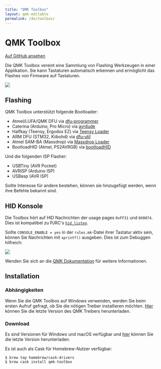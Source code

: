 ```yaml
---
title: "QMK Toolbox"
layout: qmk-editable
permalink: /de/toolbox/
---
```

# QMK Toolbox

[Auf GitHub ansehen](https://github.com/qmk/qmk_toolbox)

Die QMK Toolbox vereint eine Sammlung von Flashing Werkzeugen in einer Applikation. Sie kann Tastaturen automatisch erkennen und ermöglicht das Flashes von Firmware auf Tastaturen.

![](https://i.imgur.com/7bFh7vJ.png)

## Flashing

QMK Toolbox unterstützt folgende Bootloader:

 - Atmel/LUFA/QMK DFU via [dfu-programmer](http://dfu-programmer.github.io/)
 - Caterina (Arduino, Pro Micro) via [avrdude](http://nongnu.org/avrdude/)
 - Halfkay (Teensy, Ergodox EZ) via [Teensy Loader](https://pjrc.com/teensy/loader_cli.html)
 - ARM DFU (STM32, Kiibohd) via [dfu-util](http://dfu-util.sourceforge.net/)
 - Atmel SAM-BA (Massdrop) via [Massdrop Loader](https://github.com/massdrop/mdloader)
 - BootloadHID (Atmel, PS2AVRGB) via [bootloadHID](https://www.obdev.at/products/vusb/bootloadhid.html)

Und die folgenden ISP Flasher:

 - USBTiny (AVR Pocket)
 - AVRISP (Arduino ISP)
 - USBasp (AVR ISP)

Sollte Interesse für andere bestehen, können sie hinzugefügt werden, wenn ihre Befehle bekannt sind. 

## HID Konsole

Die Toolbox hört auf HID Nachrichten der usage pages `0xFF31` und `0X0074`. Dies ist kompatibel zu PJRC's [`hid_listen`](https://www.pjrc.com/teensy/hid_listen.html).

Sollte  `CONSOLE_ENABLE = yes` in der `rules.mk`-Datei ihrer Tastatur aktiv sein, können Sie Nachrichten mit `xprintf()` ausgeben. Dies ist zum Debuggen hilfreich:

![](https://i.imgur.com/03xuJhU.png)

Wenden Sie sich an die [QMK Dokumentation](https://docs.qmk.fm/#/newbs_testing_debugging?id=debugging) für weitere Informationen.

## Installation

### Abhängigkeiten

Wenn Sie die QMK Toolbox auf Windows verwenden, werden Sie beim ersten Aufruf gefragt, ob Sie die nötigen Treiber installieren möchten. [Hier](https://github.com/qmk/qmk_driver_installer/releases) können Sie die letzte Version des QMK Treibers herunterladen.

### Download

Es sind Versionen für Windows und macOS verfügbar und [hier](https://github.com/qmk/qmk_toolbox/releases) können Sie die letzte Version herunterladen.

Es ist auch als Cask für Homebrew-Nutzer verfügbar:

```
$ brew tap homebrew/cask-drivers
$ brew cask install qmk-toolbox
```

